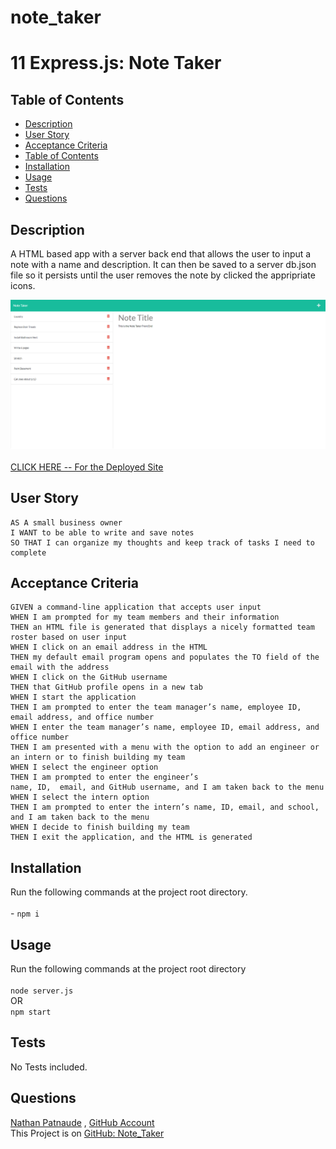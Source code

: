 # note_taker
# 11 Express.js: Note Taker

## Table of Contents
- [Description](#description)
- [User Story](#user-story)
- [Acceptance Criteria](#acceptance-criteria)
- [Table of Contents](#table-of-contents)
- [Installation](#installation)
- [Usage](#usage)
- [Tests](#tests)
- [Questions](#questions)


## Description
  
A HTML based app with a server back end that allows the user to input a note with a name and description. It can then be saved to a server db.json file so it persists until the user removes the note by clicked the appripriate icons.

 ![team profile Gen8r ui](./Assets/Notetaker.png)</br></br>[CLICK HERE -- For the Deployed Site](https://hidden-cliffs-61887.herokuapp.com/notes)  
  


## User Story
  
```
AS A small business owner
I WANT to be able to write and save notes
SO THAT I can organize my thoughts and keep track of tasks I need to complete
```
  

## Acceptance Criteria
  
``` 
GIVEN a command-line application that accepts user input
WHEN I am prompted for my team members and their information
THEN an HTML file is generated that displays a nicely formatted team roster based on user input
WHEN I click on an email address in the HTML
THEN my default email program opens and populates the TO field of the email with the address
WHEN I click on the GitHub username
THEN that GitHub profile opens in a new tab
WHEN I start the application
THEN I am prompted to enter the team manager’s name, employee ID, email address, and office number
WHEN I enter the team manager’s name, employee ID, email address, and office number
THEN I am presented with a menu with the option to add an engineer or an intern or to finish building my team
WHEN I select the engineer option
THEN I am prompted to enter the engineer’s 
name, ID,  email, and GitHub username, and I am taken back to the menu
WHEN I select the intern option
THEN I am prompted to enter the intern’s name, ID, email, and school, and I am taken back to the menu
WHEN I decide to finish building my team
THEN I exit the application, and the HTML is generated
```


## Installation 
Run the following commands at the project root directory.</br></br>- `npm i`
  

## Usage 
Run the following commands at the project root directory</br></br>`node server.js`</br>OR</br>`npm start`


## Tests
No Tests included.


## Questions
[Nathan Patnaude](mailto:Nathanpatnaude@gmail.com) , [GitHub Account](https://github.com/Nathanpatnaude)<br />
This Project is on [GitHub: Note_Taker](https://github.com/Nathanpatnaude/note_taker)
